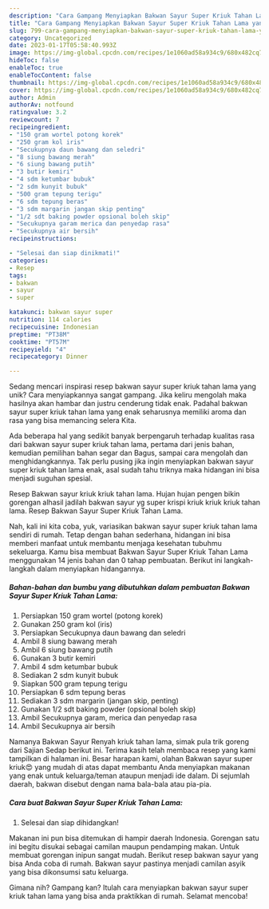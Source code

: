 ```yaml
---
description: "Cara Gampang Menyiapkan Bakwan Sayur Super Kriuk Tahan Lama yang Mantap"
title: "Cara Gampang Menyiapkan Bakwan Sayur Super Kriuk Tahan Lama yang Mantap"
slug: 799-cara-gampang-menyiapkan-bakwan-sayur-super-kriuk-tahan-lama-yang-mantap
category: Uncategorized
date: 2023-01-17T05:58:40.993Z
image: https://img-global.cpcdn.com/recipes/1e1060ad58a934c9/680x482cq70/bakwan-sayur-super-kriuk-tahan-lama-foto-resep-utama.jpg
hideToc: false
enableToc: true
enableTocContent: false
thumbnail: https://img-global.cpcdn.com/recipes/1e1060ad58a934c9/680x482cq70/bakwan-sayur-super-kriuk-tahan-lama-foto-resep-utama.jpg
cover: https://img-global.cpcdn.com/recipes/1e1060ad58a934c9/680x482cq70/bakwan-sayur-super-kriuk-tahan-lama-foto-resep-utama.jpg
author: Admin
authorAv: notfound
ratingvalue: 3.2
reviewcount: 7
recipeingredient:
- "150 gram wortel potong korek"
- "250 gram kol iris"
- "Secukupnya daun bawang dan seledri"
- "8 siung bawang merah"
- "6 siung bawang putih"
- "3 butir kemiri"
- "4 sdm ketumbar bubuk"
- "2 sdm kunyit bubuk"
- "500 gram tepung terigu"
- "6 sdm tepung beras"
- "3 sdm margarin jangan skip penting"
- "1/2 sdt baking powder opsional boleh skip"
- "Secukupnya garam merica dan penyedap rasa"
- "Secukupnya air bersih"
recipeinstructions:

- "Selesai dan siap dinikmati!"
categories:
- Resep
tags:
- bakwan
- sayur
- super

katakunci: bakwan sayur super 
nutrition: 114 calories
recipecuisine: Indonesian
preptime: "PT38M"
cooktime: "PT57M"
recipeyield: "4"
recipecategory: Dinner

---
```





Sedang mencari inspirasi resep bakwan sayur super kriuk tahan lama yang unik? Cara menyiapkannya sangat gampang. Jika keliru mengolah maka hasilnya akan hambar dan justru cenderung tidak enak. Padahal bakwan sayur super kriuk tahan lama yang enak seharusnya memiliki aroma dan rasa yang bisa memancing selera Kita.





Ada beberapa hal yang sedikit banyak berpengaruh terhadap kualitas rasa dari bakwan sayur super kriuk tahan lama, pertama dari jenis bahan, kemudian pemilihan bahan segar dan Bagus, sampai cara mengolah dan menghidangkannya. Tak perlu pusing jika ingin menyiapkan bakwan sayur super kriuk tahan lama enak,      asal sudah tahu triknya maka hidangan ini bisa menjadi suguhan spesial.














Resep Bakwan sayur kriuk kriuk tahan lama. Hujan hujan pengen bikin gorengan alhasil jadilah bakwan sayur yg super krispi kriuk kriuk kriuk tahan lama. Resep Bakwan Sayur Super Kriuk Tahan Lama.






Nah, kali ini kita coba, yuk, variasikan bakwan sayur super kriuk tahan lama sendiri di rumah. Tetap dengan bahan sederhana, hidangan ini bisa memberi manfaat untuk membantu menjaga kesehatan tubuhmu sekeluarga. Kamu bisa membuat Bakwan Sayur Super Kriuk Tahan Lama menggunakan 14 jenis bahan dan 0 tahap pembuatan. Berikut ini langkah-langkah dalam menyiapkan hidangannya.

<!--inarticleads1-->

##### Bahan-bahan dan bumbu yang dibutuhkan dalam pembuatan Bakwan Sayur Super Kriuk Tahan Lama:

1. Persiapkan 150 gram wortel (potong korek)
1. Gunakan 250 gram kol (iris)
1. Persiapkan Secukupnya daun bawang dan seledri
1. Ambil 8 siung bawang merah
1. Ambil 6 siung bawang putih
1. Gunakan 3 butir kemiri
1. Ambil 4 sdm ketumbar bubuk
1. Sediakan 2 sdm kunyit bubuk
1. Siapkan 500 gram tepung terigu
1. Persiapkan 6 sdm tepung beras
1. Sediakan 3 sdm margarin (jangan skip, penting)
1. Gunakan 1/2 sdt baking powder (opsional boleh skip)
1. Ambil Secukupnya garam, merica dan penyedap rasa
1. Ambil Secukupnya air bersih


Namanya Bakwan Sayur Renyah kriuk tahan lama, simak pula trik goreng dari Sajian Sedap berikut ini. Terima kasih telah membaca resep yang kami tampilkan di halaman ini. Besar harapan kami, olahan Bakwan sayur super kriuk😍 yang mudah di atas dapat membantu Anda menyiapkan makanan yang enak untuk keluarga/teman ataupun menjadi ide dalam. Di sejumlah daerah, bakwan disebut dengan nama bala-bala atau pia-pia. 

<!--inarticleads2-->

##### Cara buat Bakwan Sayur Super Kriuk Tahan Lama:


1. Selesai dan siap dihidangkan!

Makanan ini pun bisa ditemukan di hampir daerah Indonesia. Gorengan satu ini begitu disukai sebagai camilan maupun pendamping makan. Untuk membuat gorengan inipun sangat mudah. Berikut resep bakwan sayur yang bisa Anda coba di rumah. Bakwan sayur pastinya menjadi camilan asyik yang bisa dikonsumsi satu keluarga. 

Gimana nih? Gampang kan? Itulah cara menyiapkan bakwan sayur super kriuk tahan lama yang bisa anda praktikkan di rumah. Selamat mencoba!
